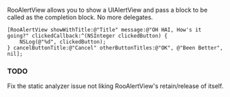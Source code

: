 RooAlertView allows you to show a UIAlertView and pass a block to be called as the completion block. No more delegates.

```objc
[RooAlertView showWithTitle:@"Title" message:@"OH HAI, How's it going?" clickedCallback:^(NSInteger clickedButton) {
    NSLog(@"%d", clickedButton);
} cancelButtonTitle:@"Cancel" otherButtonTitles:@"OK", @"Been Better", nil];
```

### TODO
Fix the static analyzer issue not liking RooAlertView's retain/release of itself.

